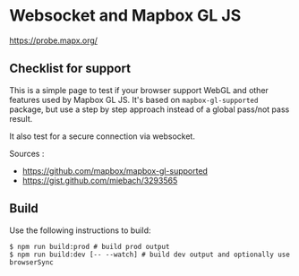 # Websocket and Mapbox GL JS

https://probe.mapx.org/

## Checklist for support

This is a simple page to test if your browser support WebGL and other features used by Mapbox GL JS. It's based on `mapbox-gl-supported` package, but use a step by step approach instead of a global pass/not pass result.

It also test for a secure connection via websocket.

Sources :

- https://github.com/mapbox/mapbox-gl-supported
- https://gist.github.com/miebach/3293565

## Build

Use the following instructions to build:

```
$ npm run build:prod # build prod output
$ npm run build:dev [-- --watch] # build dev output and optionally use browserSync
```
